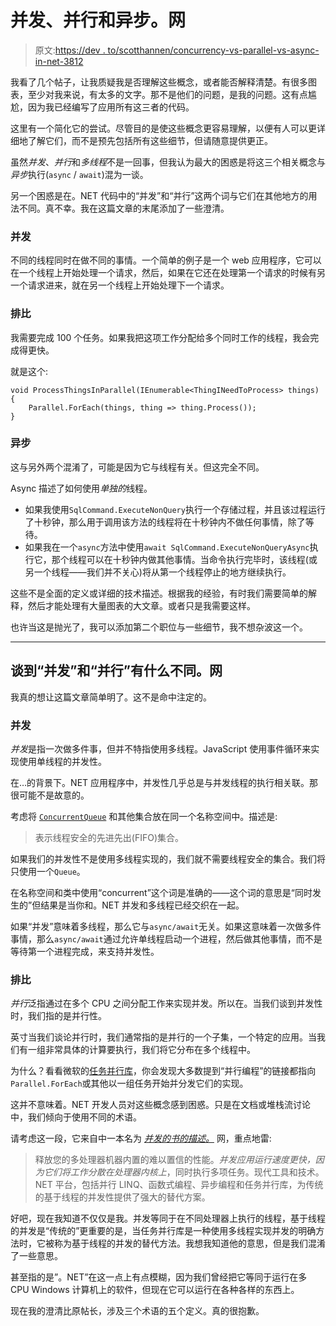 # 并发、并行和异步。网

> 原文:[https://dev . to/scotthannen/concurrency-vs-parallel-vs-async-in-net-3812](https://dev.to/scotthannen/concurrency-vs-parallel-vs-async-in-net-3812)

我看了几个帖子，让我质疑我是否理解这些概念，或者能否解释清楚。有很多图表，至少对我来说，有太多的文字。那不是他们的问题，是我的问题。这有点尴尬，因为我已经编写了应用所有这三者的代码。

这里有一个简化它的尝试。尽管目的是使这些概念更容易理解，以便有人可以更详细地了解它们，而不是预先包括所有这些细节，但请随意提供更正。

虽然*并发*、*并行*和*多线程*不是一回事，但我认为最大的困惑是将这三个相关概念与*异步*执行(`async` / `await`)混为一谈。

另一个困惑是在。NET 代码中的“并发”和“并行”这两个词与它们在其他地方的用法不同。真不幸。我在这篇文章的末尾添加了一些澄清。

### [](#concurrency)并发

不同的线程同时在做不同的事情。一个简单的例子是一个 web 应用程序，它可以在一个线程上开始处理一个请求，然后，如果在它还在处理第一个请求的时候有另一个请求进来，就在另一个线程上开始处理下一个请求。

### [](#parallelism)排比

我需要完成 100 个任务。如果我把这项工作分配给多个同时工作的线程，我会完成得更快。

就是这个:

```
void ProcessThingsInParallel(IEnumerable<ThingINeedToProcess> things)
{
    Parallel.ForEach(things, thing => thing.Process());
} 
```

### [](#async)异步

这与另外两个混淆了，可能是因为它与线程有关。但这完全不同。

Async 描述了如何使用*单独的*线程。

*   如果我使用`SqlCommand.ExecuteNonQuery`执行一个存储过程，并且该过程运行了十秒钟，那么用于调用该方法的线程将在十秒钟内不做任何事情，除了等待。
*   如果我在一个`async`方法中使用`await SqlCommand.ExecuteNonQueryAsync`执行它，那个线程可以在十秒钟内做其他事情。当命令执行完毕时，该线程(或另一个线程——我们并不关心)将从第一个线程停止的地方继续执行。

这些不是全面的定义或详细的技术描述。根据我的经验，有时我们需要简单的解释，然后才能处理有大量图表的大文章。或者只是我需要这样。

也许当这是抛光了，我可以添加第二个职位与一些细节，我不想杂波这一个。

* * *

## [](#how-concurrency-and-parallelism-differ-when-speaking-of-net)谈到“并发”和“并行”有什么不同。网

我真的想让这篇文章简单明了。这不是命中注定的。

### [](#concurrency)并发

*并发*是指一次做多件事，但并不特指使用多线程。JavaScript 使用事件循环来实现使用单线程的并发性。

在…的背景下。NET 应用程序中，并发性几乎总是与并发线程的执行相关联。那很可能不是故意的。

考虑将 [`ConcurrentQueue`](https://docs.microsoft.com/en-us/dotnet/api/system.collections.concurrent.concurrentqueue-1) 和其他集合放在同一个名称空间中。描述是:

> 表示线程安全的先进先出(FIFO)集合。

如果我们的并发性不是使用多线程实现的，我们就不需要线程安全的集合。我们将只使用一个`Queue`。

在名称空间和类中使用“concurrent”这个词是准确的——这个词的意思是“同时发生的”但结果是当你和。NET 并发和多线程已经交织在一起。

如果“并发”意味着多线程，那么它与`async/await`无关。如果这意味着一次做多件事情，那么`async/await`通过允许单线程启动一个进程，然后做其他事情，而不是等待第一个进程完成，来支持并发性。

### [](#parallelism)排比

*并行*泛指通过在多个 CPU 之间分配工作来实现并发。所以在。当我们谈到并发性时，我们指的是并行性。

英寸当我们谈论并行时，我们通常指的是并行的一个子集，一个特定的应用。当我们有一组非常具体的计算要执行，我们将它分布在多个线程中。

为什么？看看微软的[任务并行库](https://docs.microsoft.com/en-us/dotnet/standard/parallel-programming/task-parallel-library-tpl)，你会发现大多数提到“并行编程”的链接都指向`Parallel.ForEach`或其他以一组任务开始并分发它们的实现。

这并不意味着。NET 开发人员对这些概念感到困惑。只是在文档或堆栈流讨论中，我们倾向于使用不同的术语。

请考虑这一段，它来自中一本名为 [*并发的书的描述。*](https://www.amazon.com/Concurrency-NET-patterns-concurrent-programming/dp/1617292990/ref=sr_1_1?keywords=concurrent+c%23&qid=1555438029&s=gateway&sr=8-1) 网，重点地雷:

> 释放您的多处理器机器内置的难以置信的性能。*并发应用运行速度更快，因为它们将工作分散在处理器内核上*，同时执行多项任务。现代工具和技术。NET 平台，包括并行 LINQ、函数式编程、异步编程和任务并行库，为传统的基于线程的并发性提供了强大的替代方案。

好吧，现在我知道不仅仅是我。并发等同于在不同处理器上执行的线程，基于线程的并发是“传统的”更重要的是，当任务并行库是一种使用多线程实现并发的明确方法时，它被称为基于线程的并发的替代方法。我想我知道他的意思，但是我们混淆了一些意思。

甚至指的是”。NET”在这一点上有点模糊，因为我们曾经把它等同于运行在多 CPU Windows 计算机上的软件，但现在它可以运行在各种各样的东西上。

现在我的澄清比原帖长，涉及三个术语的五个定义。真的很抱歉。
